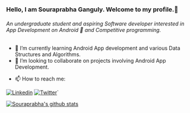 ### Hello, I am Souraprabha Ganguly. Welcome to my profile.👋
###### An undergraduate student and aspiring Software developer interested in App Development on Android 📱 and Competitive programming.


<!--
**noob-26/noob-26** is a ✨ _special_ ✨ repository because its `README.md` (this file) appears on your GitHub profile.-->

<!--Here are some ideas to get you started:-->

<!-- 🔭 I’m currently working on-->
- 🌱 I’m currently learning Android App development and various Data Structures and Algorithms.
- 👯 I’m looking to collaborate on projects involving Android App Development.
<!--- 🤔 I’m looking for help with ..
- 💬 Ask me about ...
- 😄 Pronouns: ...
- ⚡ Fun fact: ...-->

- 📫 How to reach me:

[![Linkedin](https://img.shields.io/badge/LinkedIn-blue.svg?style=for-the-badge&logo=linkedin)](https://www.linkedin.com/in/Souraprabha-ganguly/)
[![Twitter](https://img.shields.io/badge/Twitter-skyblue.svg?style=for-the-badge&logo=twitter)](https://twitter.com/ganguly_26)`


<a href="https://github.com/noob-26">
 <img align="center" src="https://github-readme-stats.vercel.app/api?username=noob-26&show_icons=true&theme=dracula&line_height=27" alt="Souraprabha's github stats"/>
</a>

